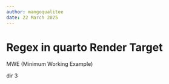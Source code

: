 ```yaml
---
author: mangoqualitee
date: 22 March 2025
---
```


# Regex in quarto Render Target

MWE (Minimum Working Example)

dir 3
